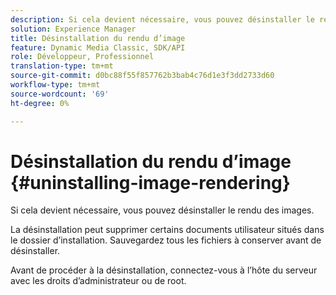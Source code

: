 ```yaml
---
description: Si cela devient nécessaire, vous pouvez désinstaller le rendu des images.
solution: Experience Manager
title: Désinstallation du rendu d’image
feature: Dynamic Media Classic, SDK/API
role: Développeur, Professionnel
translation-type: tm+mt
source-git-commit: d0bc88f55f857762b3bab4c76d1e3f3dd2733d60
workflow-type: tm+mt
source-wordcount: '69'
ht-degree: 0%

---
```



# Désinstallation du rendu d’image {#uninstalling-image-rendering}

Si cela devient nécessaire, vous pouvez désinstaller le rendu des images.

La désinstallation peut supprimer certains documents utilisateur situés dans le dossier d’installation. Sauvegardez tous les fichiers à conserver avant de désinstaller.

Avant de procéder à la désinstallation, connectez-vous à l’hôte du serveur avec les droits d’administrateur ou de root.
